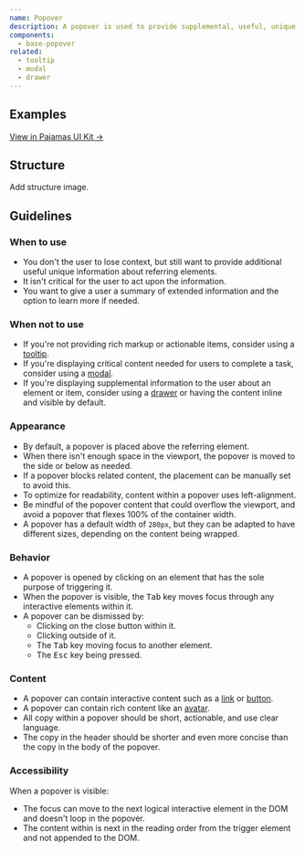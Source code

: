 ```yaml
---
name: Popover
description: A popover is used to provide supplemental, useful, unique information about an element, including one or multiple actionable elements. It informs the user of additional information within the context of their original view, but without forcing them to act upon it like a modal.
components:
  - base-popover
related:
  - tooltip
  - modal
  - drawer
---
```


## Examples

<story-viewer component="base-popover" title="Popover"></story-viewer>

<story-viewer component="base-popover" story="with-close-button" args-triggers="click" title="With close"></story-viewer>

[View in Pajamas UI Kit →](https://www.figma.com/file/qEddyqCrI7kPSBjGmwkZzQ/%F0%9F%93%99-Component-library?type=design&node-id=425-131&mode=design)

## Structure

<todo>Add structure image.</todo>

## Guidelines

### When to use

- You don't the user to lose context, but still want to provide additional useful unique information about referring elements.
- It isn't critical for the user to act upon the information.
- You want to give a user a summary of extended information and the option to learn more if needed.

### When not to use

- If you're not providing rich markup or actionable items, consider using a [tooltip](/components/tooltip).
- If you're displaying critical content needed for users to complete a task, consider using a [modal](/components/modal).
- If you're displaying supplemental information to the user about an element or item, consider using a [drawer](/components/drawer) or having the content inline and visible by default.

### Appearance

- By default, a popover is placed above the referring element. 
- When there isn't enough space in the viewport, the popover is moved to the side or below as needed. 
- If a popover blocks related content, the placement can be manually set to avoid this.
- To optimize for readability, content within a popover uses left-alignment.
- Be mindful of the popover content that could overflow the viewport, and avoid a popover that flexes 100% of the container width.
- A popover has a default width of `280px`, but they can be adapted to have different sizes, depending on the content being wrapped.

### Behavior

- A popover is opened by clicking on an element that has the sole purpose of triggering it.
- When the popover is visible, the <kbd>Tab</kbd> key moves focus through any interactive elements within it.
- A popover can be dismissed by:
    - Clicking on the close button within it.
    - Clicking outside of it.
    - The <kbd>Tab</kbd> key moving focus to another element. 
    - The <kbd>Esc</kbd> key being pressed.

### Content

- A popover can contain interactive content such as a [link](/components/link) or [button](/components/button).
- A popover can contain rich content like an [avatar](/components/avatar).
- All copy within a popover should be short, actionable, and use clear language. 
- The copy in the header should be shorter and even more concise than the copy in the body of the popover.

### Accessibility

When a popover is visible:
- The focus can move to the next logical interactive element in the DOM and doesn't loop in the popover.
- The content within is next in the reading order from the trigger element and not appended to the DOM.
